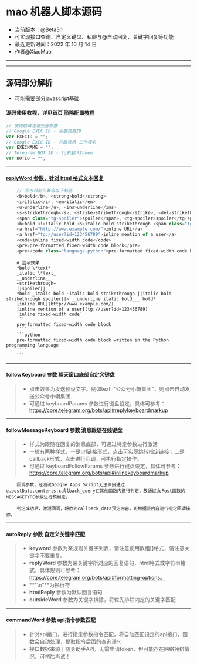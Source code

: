 # mao 机器人脚本源码
- 当前版本：@Beta3.1
- 可实现接口查询、自定义键盘、私聊与@自动回复、关键字回复等功能
- 最近更新时间：2022 年 10 月 14 日
- 作者@XiaoMao

------------
------------

## **源码部分解析**
- 可能需要部分javascript基础

#### 源码使用教程，详见首页 [简略配置教程](https://github.com/xiaomaoJT/TgBot#-tg机器人-简略配置教程)
```javascript
// 使用前请注意完善参数
// Google EXEC ID - 谷歌表格ID
var EXECID = "";
// Google EXEC ID - 谷歌表格 工作表名
var EXECNAME = "";
// Telegram BOT ID - tg机器人Token
var BOTID = "";
```

------------

#### [replyWord 参数，针对 html 格式文本回复](https://core.telegram.org/bots/api#formatting-options)
```javascript
    // 官方目前仅兼容以下标签
    <b>bold</b>, <strong>bold</strong>
    <i>italic</i>, <em>italic</em>
    <u>underline</u>, <ins>underline</ins>
    <s>strikethrough</s>, <strike>strikethrough</strike>, <del>strikethrough</del>
    <span class="tg-spoiler">spoiler</span>, <tg-spoiler>spoiler</tg-spoiler>
    <b>bold <i>italic bold <s>italic bold strikethrough <span class="tg-spoiler">italic bold strikethrough spoiler</span></s> <u>underline italic bold</u></i> bold</b>
    <a href="http://www.example.com/">inline URL</a>
    <a href="tg://user?id=123456789">inline mention of a user</a>
    <code>inline fixed-width code</code>
    <pre>pre-formatted fixed-width code block</pre>
    <pre><code class="language-python">pre-formatted fixed-width code block written in the Python programming language</code></pre>
```
```text
    # 显示效果
    *bold \*text*
    _italic \*text_
    __underline__
    ~strikethrough~
    ||spoiler||
    *bold _italic bold ~italic bold strikethrough ||italic bold strikethrough spoiler||~ __underline italic bold___ bold*
    [inline URL](http://www.example.com/)
    [inline mention of a user](tg://user?id=123456789)
    `inline fixed-width code`
    ```
    pre-formatted fixed-width code block
    ````
    ```python
    pre-formatted fixed-width code block written in the Python programming language
    ````
    ```
```

------------

#### **followKeyboard** 参数 聊天窗口底部自定义键盘
> - 点击效果为发送预设文字。例如text: "公众号小帽集团"，则点击自动发送公众号小帽集团
> - 可通过 keyboardParams 参数进行键盘设定，具体可参考：https://core.telegram.org/bots/api#replykeyboardmarkup

------------

#### **followMessageKeyboard** 参数 消息跟随在线键盘
> - 样式为跟随在回复的消息底部，可通过特定参数进行激活
> - 一般有两种样式，一是url链接形式，点击可实现跳转指定链接；二是callback形式，点击进行回调，可执行指定操作。
> - 可通过 keyboardFollowParams 参数进行键盘设定，具体可参考：https://core.telegram.org/bots/api#inlinekeyboardmarkup
```text
    回调参数，经测试Google Apps Script无法直接通过e.postData.contents.callback_query在其他函数内进行判定，故通过doPost函数的MESSAGETYPE参数进行预判定。

    判定成功后，激活回调，将收到callback_data预定内容，可根据该内容进行指定回调操作。
```

------------

#### **autoReply** 参数 自定义关键字匹配
> - **keyword** 参数为某规则关键字列表，请注意使用数组[]格式，请注意关键字不要重复。
> - **replyWord** 参数为某关键字所对应的回复语句，html格式或字符串格式，具体规则可参考：https://core.telegram.org/bots/api#formatting-options。
> - **"\n"**为换行符
> - **htmlReply** 参数为默认回复语句
> - **outsideWord** 参数为关键字排除，将优先排除内定的关键字匹配

------------

#### **commandWord** 参数 api指令参数匹配
> - 针对api接口，进行指定参数指令匹配，将自动匹配设定的api接口，函数会自动处理，提取指令后面的查询语句
> - 接口数据来源于随身助手API，无需申请token，但可能存在网络拥挤情况，可稍后再试！